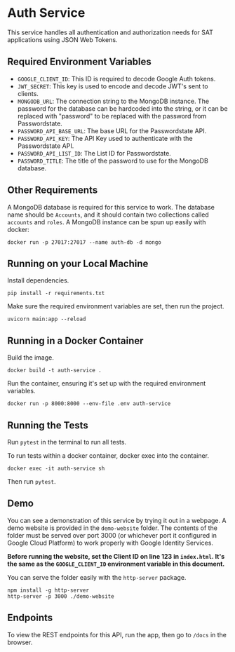 # Auth Service
This service handles all authentication and authorization needs for SAT applications using JSON Web Tokens.

## Required Environment Variables
- `GOOGLE_CLIENT_ID`: This ID is required to decode Google Auth tokens.
- `JWT_SECRET`: This key is used to encode and decode JWT's sent to clients.
- `MONGODB_URL`: The connection string to the MongoDB instance. The password for the database can be hardcoded into the string, or it can be replaced with "password" to be replaced with the password from Passwordstate.
- `PASSWORD_API_BASE_URL`: The base URL for the Passwordstate API.
- `PASSWORD_API_KEY`: The API Key used to authenticate with the Passwordstate API.
- `PASSWORD_API_LIST_ID`: The List ID for Passwordstate.
- `PASSWORD_TITLE`: The title of the password to use for the MongoDB database.

## Other Requirements
A MongoDB database is required for this service to work. The database name should be `Accounts`, and it should contain two collections called `accounts` and `roles`. A MongoDB instance can be spun up easily with docker:
```
docker run -p 27017:27017 --name auth-db -d mongo
```

## Running on your Local Machine
Install dependencies.
```
pip install -r requirements.txt
```

Make sure the required environment variables are set, then run the project.
```
uvicorn main:app --reload
```

## Running in a Docker Container
Build the image.
```
docker build -t auth-service .
```

Run the container, ensuring it's set up with the required environment variables.
```
docker run -p 8000:8000 --env-file .env auth-service
```

## Running the Tests
Run `pytest` in the terminal to run all tests.

To run tests within a docker container, docker exec into the container.
```
docker exec -it auth-service sh
```
Then run `pytest`.

## Demo
You can see a demonstration of this service by trying it out in a webpage. A demo website is provided in the `demo-website` folder. The contents of the folder must be served over port 3000 (or whichever port it configured in Google Cloud Platform) to work properly with Google Identity Services.

**Before running the website, set the Client ID on line 123 in `index.html`. It's the same as the `GOOGLE_CLIENT_ID` environment variable in this document.**

You can serve the folder easily with the `http-server` package.
```
npm install -g http-server
http-server -p 3000 ./demo-website
```

## Endpoints
To view the REST endpoints for this API, run the app, then go to `/docs` in the browser.